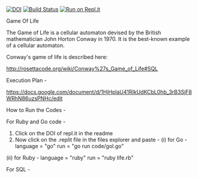 [![DOI](https://zenodo.org/badge/288799494.svg)](https://zenodo.org/badge/latestdoi/288799494) 
[![Build Status](https://travis-ci.com/sj94123/HW2.svg?branch=master)](https://travis-ci.com/sj94123/HW2)
[![Run on Repl.it](https://repl.it/badge/github/sj94123/HW2)](https://repl.it/github/sj94123/HW2)



Game Of Life

The Game of Life is a   cellular automaton   devised by the British mathematician   John Horton Conway   in 1970.   It is the best-known example of a cellular automaton.

Conway's game of life is described   here:

http://rosettacode.org/wiki/Conway%27s_Game_of_Life#SQL

Execution Plan - 

https://docs.google.com/document/d/1HjHplaU41RIkUdKCbL0hb_3rB3SjF8WRhN86uzsPNHc/edit

How to Run the Codes - 

For Ruby and Go code - 
1. Click on the DOI of repl.it in the readme
2. Now click on the .replit file in the files explorer and paste -
  (i) for Go - 
      language = "go"
      run = "go run code/gol.go"
   
  (ii) for Ruby -
      language = "ruby"
      run = "ruby life.rb"
      
For SQL -


